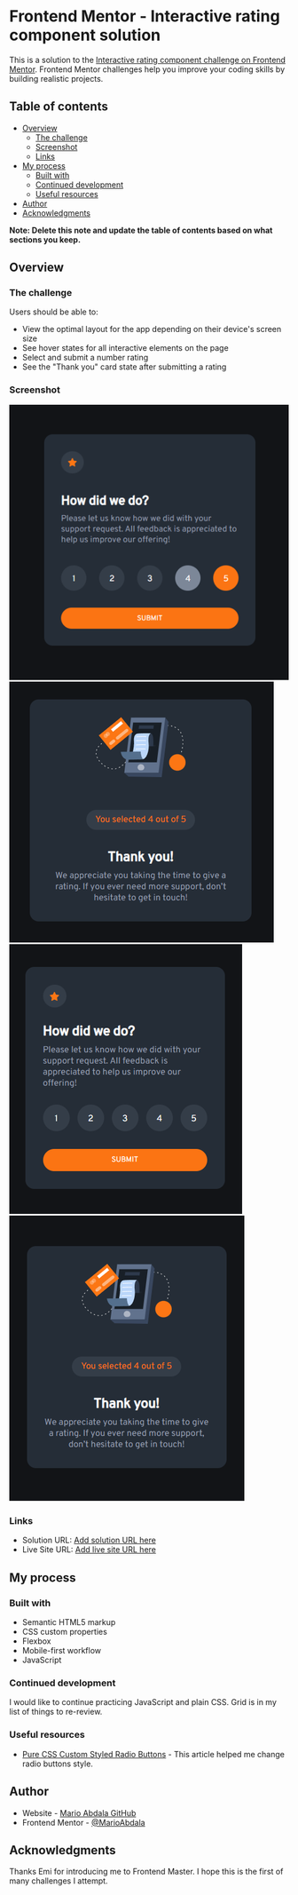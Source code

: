 # Frontend Mentor - Interactive rating component solution

This is a solution to the [Interactive rating component challenge on Frontend Mentor](https://www.frontendmentor.io/challenges/interactive-rating-component-koxpeBUmI). Frontend Mentor challenges help you improve your coding skills by building realistic projects. 

## Table of contents

- [Overview](#overview)
  - [The challenge](#the-challenge)
  - [Screenshot](#screenshot)
  - [Links](#links)
- [My process](#my-process)
  - [Built with](#built-with)
  - [Continued development](#continued-development)
  - [Useful resources](#useful-resources)
- [Author](#author)
- [Acknowledgments](#acknowledgments)

**Note: Delete this note and update the table of contents based on what sections you keep.**

## Overview

### The challenge

Users should be able to:

- View the optimal layout for the app depending on their device's screen size
- See hover states for all interactive elements on the page
- Select and submit a number rating
- See the "Thank you" card state after submitting a rating

### Screenshot

![Desktop Rating State](screenshots/interactive-rating-component-desktop-rating-state.png)
![Desktop Thank You State](screenshots/interactive-rating-component-desktop-thank-you-state.png)
![Mobile Rating State](screenshots/interactive-rating-component-mobile-rating-state.png)
![Mobile Thank You State](screenshots/interactive-rating-component-mobile-thank-you-state.png)

### Links

- Solution URL: [Add solution URL here](https://your-solution-url.com)
- Live Site URL: [Add live site URL here](https://your-live-site-url.com)

## My process

### Built with

- Semantic HTML5 markup
- CSS custom properties
- Flexbox
- Mobile-first workflow
- JavaScript

### Continued development

I would like to continue practicing JavaScript and plain CSS. Grid is in my list of things to re-review.

### Useful resources

- [Pure CSS Custom Styled Radio Buttons](https://moderncss.dev/pure-css-custom-styled-radio-buttons/) - This article helped me change radio buttons style.

## Author

- Website - [Mario Abdala GitHub](https://github.com/MarioAbdala)
- Frontend Mentor - [@MarioAbdala](https://www.frontendmentor.io/profile/MarioAbdala)

## Acknowledgments

Thanks Emi for introducing me to Frontend Master. I hope this is the first of many challenges I attempt.